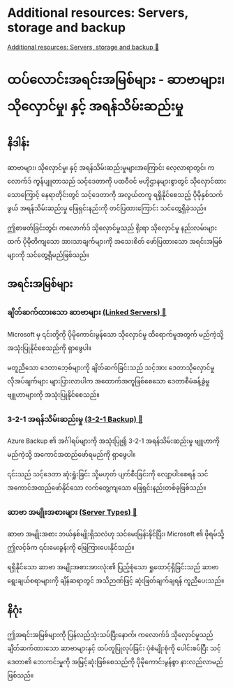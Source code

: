 # Additional resources: Servers, storage and backup

[Additional resources: Servers, storage and backup 🔗](https://www.coursera.org/learn/introduction-to-computers-and-operating-systems-and-security/supplement/xDTNA/additional-resources-servers-storage-and-backup)

# ထပ်လောင်းအရင်းအမြစ်များ - ဆာဗာများ၊ သိုလှောင်မှု၊ နှင့် အရန်သိမ်းဆည်းမှု

## နိဒါန်း

ဆာဗာများ၊ သိုလှောင်မှု၊ နှင့် အရန်သိမ်းဆည်းမှုများအကြောင်း လေ့လာရာတွင်၊ ကလောက်ဒ် ကွန်ပျူတာသည် သင့်ဒေတာကို ပထဝီဝင် ဗဟိုဌာနများစွာတွင် သိုလှောင်ထားသောကြောင့် နေရာတိုင်းတွင် သင့်ဒေတာကို အလွယ်တကူ ရရှိနိုင်စေသည့် ပိုမိုနှစ်သက်ဖွယ် အရန်သိမ်းဆည်းမှု ဖြေရှင်းနည်းကို တင်ပြထားကြောင်း သင်တွေ့ရှိခဲ့သည်။

ဤစာဖတ်ခြင်းတွင်၊ ကလောက်ဒ် သိုလှောင်မှုသည် ရိုးရာ သိုလှောင်မှု နည်းလမ်းများထက် ပိုမိုတိကျသော အားသာချက်များကို အသေးစိတ် ဖော်ပြထားသော အရင်းအမြစ်များကို သင်တွေ့ရှိမည်ဖြစ်သည်။

## အရင်းအမြစ်များ

### ချိတ်ဆက်ထားသော ဆာဗာများ [(Linked Servers) 🔗](https://learn.microsoft.com/en-us/sql/relational-databases/linked-servers/linked-servers-database-engine?view=sql-server-ver16)

Microsoft မှ ၎င်းတို့ကို ပိုမိုကောင်းမွန်သော သိုလှောင်မှု ထိရောက်မှုအတွက် မည်ကဲ့သို့ အသုံးပြုနိုင်စေသည်ကို ရှာဖွေပါ။

မတူညီသော ဒေတာဘေ့စ်များကို ချိတ်ဆက်ခြင်းသည် သင့်အား ဒေတာသိုလှောင်မှု လိုအပ်ချက်များ များပြားလာပါက အထောက်အကူဖြစ်စေသော ဒေတာစီမံခန့်ခွဲမှု ဗျူဟာများကို အသုံးပြုနိုင်စေသည်။

### 3-2-1 အရန်သိမ်းဆည်းမှု [(3-2-1 Backup) 🔗](https://learn.microsoft.com/en-us/training/modules/protect-virtual-machines-with-azure-backup/2-azure-backup-features-scenarios)

Azure Backup ၏ အင်္ဂါရပ်များကို အသုံးပြု၍ 3-2-1 အရန်သိမ်းဆည်းမှု ဗျူဟာကို မည်ကဲ့သို့ အကောင်အထည်ဖော်ရမည်ကို ရှာဖွေပါ။

၎င်းသည် သင့်ဒေတာ ဆုံးရှုံးခြင်း သို့မဟုတ် ပျက်စီးခြင်းကို လျော့ပါးစေရန် သင်အကောင်အထည်ဖော်နိုင်သော လက်တွေ့ကျသော ဖြေရှင်းနည်းတစ်ခုဖြစ်သည်။

### ဆာဗာ အမျိုးအစားများ [(Server Types) 🔗](https://learn.microsoft.com/en-us/archive/msdn-technet-forums/be0d2a56-07ba-4757-8bad-774bec521a8c)

ဆာဗာ အမျိုးအစား ဘယ်နှစ်မျိုးရှိသလဲဟု သင်မေးမြန်းနိုင်ပြီး၊ Microsoft ၏ ဖိုရမ်သို့ ဤလင့်ခ်က ၎င်းမေးခွန်းကို ဖြေကြားပေးနိုင်သည်။

ရရှိနိုင်သော ဆာဗာ အမျိုးအစားအားလုံး၏ ပြည့်စုံသော ရှုထောင့်ရှိခြင်းသည် ဆာဗာ ရွေးချယ်စရာများကို ချိန်ဆရာတွင် အသိဉာဏ်ဖြင့် ဆုံးဖြတ်ချက်ချရန် ကူညီပေးသည်။

## နိဂုံး

ဤအရင်းအမြစ်များကို ပြန်လည်သုံးသပ်ပြီးနောက်၊ ကလောက်ဒ် သိုလှောင်မှုသည် ချိတ်ဆက်ထားသော ဆာဗာများနှင့် ထပ်တူပြုလုပ်ခြင်း ပုံစံမျိုးစုံကို ပေါင်းစပ်ပြီး သင့်ဒေတာ၏ ဘေးကင်းမှုကို အမြင့်ဆုံးဖြစ်စေသည်ကို ပိုမိုကောင်းမွန်စွာ နားလည်လာမည်ဖြစ်သည်။
